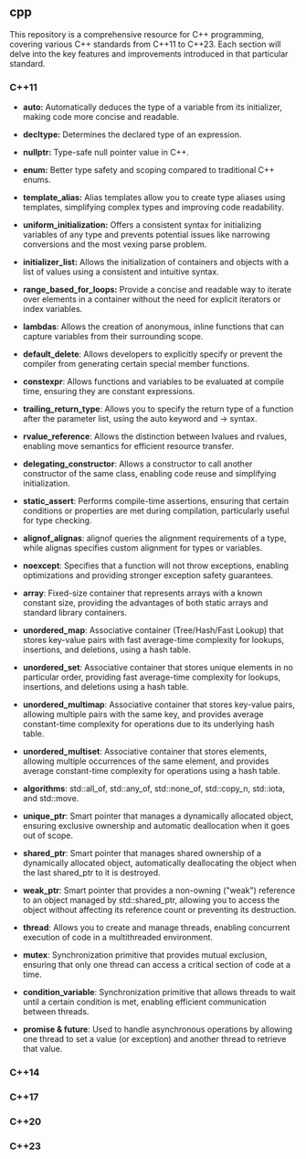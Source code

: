 ## cpp

This repository is a comprehensive resource for C++ programming, covering various C++ standards from C++11 to C++23. Each section will delve into the key features and improvements introduced in that particular standard.

### C++11

- **auto:** Automatically deduces the type of a variable from its initializer, making code more concise and readable.
- **decltype:** Determines the declared type of an expression.
- **nullptr:** Type-safe null pointer value in C++.
- **enum:** Better type safety and scoping compared to traditional C++ enums.
- **template_alias:** Alias templates allow you to create type aliases using templates, simplifying complex types and improving code readability.
- **uniform_initialization:** Offers a consistent syntax for initializing variables of any type and prevents potential issues like narrowing conversions and the most vexing parse problem.
- **initializer_list:** Allows the initialization of containers and objects with a list of values using a consistent and intuitive syntax.
- **range_based_for_loops:** Provide a concise and readable way to iterate over elements in a container without the need for explicit iterators or index variables.
- **lambdas**: Allows the creation of anonymous, inline functions that can capture variables from their surrounding scope.
- **default_delete**: Allows developers to explicitly specify or prevent the compiler from generating certain special member functions.
- **constexpr**: Allows functions and variables to be evaluated at compile time, ensuring they are constant expressions.
- **trailing_return_type**: Allows you to specify the return type of a function after the parameter list, using the auto keyword and -> syntax.
- **rvalue_reference**: Allows the distinction between lvalues and rvalues, enabling move semantics for efficient resource transfer.
- **delegating_constructor**: Allows a constructor to call another constructor of the same class, enabling code reuse and simplifying initialization.
- **static_assert**: Performs compile-time assertions, ensuring that certain conditions or properties are met during compilation, particularly useful for type checking.
- **alignof_alignas**: alignof queries the alignment requirements of a type, while alignas specifies custom alignment for types or variables.
- **noexcept**: Specifies that a function will not throw exceptions, enabling optimizations and providing stronger exception safety guarantees.

- **array**: Fixed-size container that represents arrays with a known constant size, providing the advantages of both static arrays and standard library containers.
- **unordered_map**: Associative container (Tree/Hash/Fast Lookup) that stores key-value pairs with fast average-time complexity for lookups, insertions, and deletions, using a hash table.
- **unordered_set**: Associative container that stores unique elements in no particular order, providing fast average-time complexity for lookups, insertions, and deletions using a hash table.
- **unordered_multimap**: Associative container that stores key-value pairs, allowing multiple pairs with the same key, and provides average constant-time complexity for operations due to its underlying hash table.
- **unordered_multiset**: Associative container that stores elements, allowing multiple occurrences of the same element, and provides average constant-time complexity for operations using a hash table.
- **algorithms**: std::all_of, std::any_of, std::none_of, std::copy_n, std::iota, and std::move.
- **unique_ptr**: Smart pointer that manages a dynamically allocated object, ensuring exclusive ownership and automatic deallocation when it goes out of scope.
- **shared_ptr**: Smart pointer that manages shared ownership of a dynamically allocated object, automatically deallocating the object when the last shared_ptr to it is destroyed.
- **weak_ptr**: Smart pointer that provides a non-owning ("weak") reference to an object managed by std::shared_ptr, allowing you to access the object without affecting its reference count or preventing its destruction.
- **thread**: Allows you to create and manage threads, enabling concurrent execution of code in a multithreaded environment.
- **mutex**: Synchronization primitive that provides mutual exclusion, ensuring that only one thread can access a critical section of code at a time.
- **condition_variable**: Synchronization primitive that allows threads to wait until a certain condition is met, enabling efficient communication between threads.
- **promise & future**: Used to handle asynchronous operations by allowing one thread to set a value (or exception) and another thread to retrieve that value.

### C++14

### C++17

### C++20

### C++23
